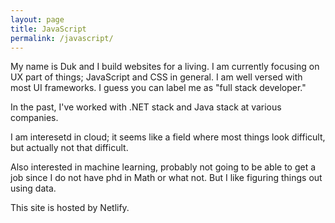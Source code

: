 ```yaml
---
layout: page
title: JavaScript
permalink: /javascript/
---
```


My name is Duk and I build websites for a living. I am currently focusing on UX part of things; JavaScript and CSS in general. I am well versed with
most UI frameworks. I guess you can label me as "full stack developer."

In the past, I've worked with .NET stack and Java stack at various companies.

I am interesetd in cloud; it seems like a field where most things look difficult, but actually not that difficult.

Also interested in machine learning, probably not going to be able to get a job since I do not have phd in Math or what not. But I like figuring things out using data.

This site is hosted by Netlify.
